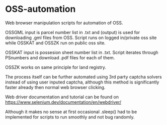 # OSS-automation
Web browser manipulation scripts for automation of OSS.

OSSGML input is parcel number list in .txt and (output) is used for downloading .gml files from OSS. Script runs on logged in/private oss site while OSSKAT and OSSZK run on public oss site.

OSSKAT input is possesion sheet number list in .txt. Script iterates through PSnumbers and download .pdf files for each of them.

OSSZK works on same principle for land registry.

The process itself can be further automated using 3rd party captcha solvers instead of using user inputed captcha, although this method is significantly faster already then normal web browser clicking.

Web driver documentation and tutorial can be found on https://www.selenium.dev/documentation/en/webdriver/

Although it makes no sense at first occasional .sleep() had to be implemented for scripts to run smoothly and not bug randomly.
